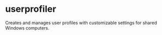 # userprofiler
Creates and manages user profiles with customizable settings for shared Windows computers.
